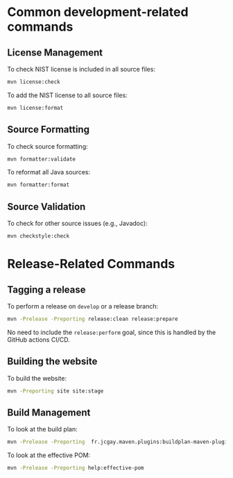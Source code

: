 # Common development-related commands

## License Management

To check NIST license is included in all source files:

```bash
mvn license:check
```

To add the NIST license to all source files:

```bash
mvn license:format
```

## Source Formatting

To check source formatting:

```bash
mvn formatter:validate
```

To reformat all Java sources:

```bash
mvn formatter:format
```

## Source Validation

To check for other source issues (e.g., Javadoc):

```bash
mvn checkstyle:check
```

# Release-Related Commands

## Tagging a release

To perform a release on `develop` or a release branch:

```bash
mvn -Prelease -Preporting release:clean release:prepare
```

No need to include the `release:perform` goal, since this is handled by the GitHub actions CI/CD.

## Building the website

To build the website:

```bash
mvn -Preporting site site:stage
```

## Build Management

To look at the build plan:

```bash
mvn -Prelease -Preporting  fr.jcgay.maven.plugins:buildplan-maven-plugin:list-phase -Dbuildplan.tasks="deploy,site"
```

To look at the effective POM:

```bash
mvn -Prelease -Preporting help:effective-pom
```
